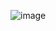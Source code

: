 ![image](https://github.com/luizhabaeb/GBertoti---FATEC/assets/82103455/4d365d12-5fcf-4837-942b-5d3287103e9f)
